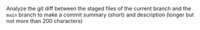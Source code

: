 Analyze the git diff between the staged files of the current branch and the `main` branch to make a commit summary (short) and description (longer but not more than 200 characters)